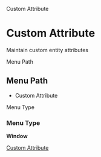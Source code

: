 
Custom Attribute
# Custom Attribute


Maintain custom entity attributes

Menu Path
## Menu Path



- Custom Attribute

Menu Type
### Menu Type

**Window**


[Custom Attribute](../../window-custom-attribute.md)